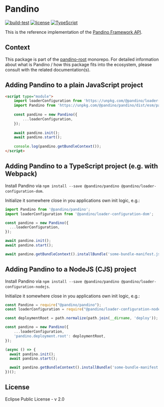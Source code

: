# Pandino

[![build-test](https://github.com/BlackBeltTechnology/pandino/actions/workflows/build-test.yml/badge.svg)](https://github.com/BlackBeltTechnology/pandino/actions/workflows/build-test.yml)
[![license](https://img.shields.io/badge/license-EPL%20v2.0-blue.svg)](https://github.com/BlackBeltTechnology/pandino)
[![TypeScript](https://img.shields.io/badge/%3C%2F%3E-TypeScript-%230074c1.svg)](http://www.typescriptlang.org/)

This is the reference implementation of the [Pandino Framework API](../pandino-api).

## Context

This package is part of the [pandino-root](https://github.com/BlackBeltTechnology/pandino) monorepo. For detailed
information about what is Pandino / how this package fits into the ecosystem, please consult with the related
documentation(s).

## Adding Pandino to a plain JavaScript project

```html
<script type="module">
    import loaderConfiguration from 'https://unpkg.com/@pandino/loader-configuration-dom/dist/loader-configuration-dom.mjs';
    import Pandino from 'https://unpkg.com/@pandino/pandino/dist/esm/pandino.mjs';
    
    const pandino = new Pandino({
        ...loaderConfiguration,
    });
    
    await pandino.init();
    await pandino.start();
    
    console.log(pandino.getBundleContext());
</script>
```

## Adding Pandino to a TypeScript project (e.g. with Webpack)

Install Pandino via `npm install --save @pandino/pandino @pandino/loader-configuration-dom`.

Initialize it somewhere close in you applications own init logic, e.g.:

```typescript
import Pandino from '@pandino/pandino';
import loaderConfiguration from '@pandino/loader-configuration-dom';

const pandino = new Pandino({
  ...loaderConfiguration,
});

await pandino.init();
await pandino.start();

await pandino.getBundleContext().installBundle('some-bundle-manifest.json');
```

## Adding Pandino to a NodeJS (CJS) project

Install Pandino via `npm install --save @pandino/pandino @pandino/loader-configuration-nodejs`.

Initialize it somewhere close in you applications own init logic, e.g.:

```javascript
const Pandino = require("@pandino/pandino");
const loaderConfiguration = require("@pandino/loader-configuration-nodejs");

const deploymentRoot = path.normalize(path.join(__dirname, 'deploy'));

const pandino = new Pandino({
    ...loaderConfiguration,
    'pandino.deployment.root': deploymentRoot,
});

(async () => {
  await pandino.init();
  await pandino.start();

  await pandino.getBundleContext().installBundle('some-bundle-manifest.json');
})();
```

## License

Eclipse Public License - v 2.0
